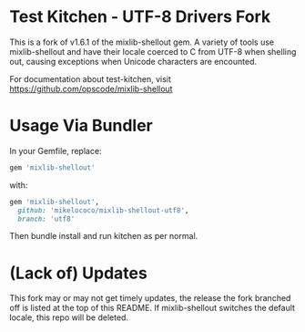 Test Kitchen - UTF-8 Drivers Fork
=================================

This is a fork of v1.6.1 of the mixlib-shellout gem. A variety of tools use mixlib-shellout and have their locale coerced to C from UTF-8 when shelling out, causing exceptions when Unicode characters are encounted.

For documentation about test-kitchen, visit https://github.com/opscode/mixlib-shellout

Usage Via Bundler
=================

In your Gemfile, replace:

```ruby
gem 'mixlib-shellout'
```

with:

```ruby
gem 'mixlib-shellout',
  github: 'mikelococo/mixlib-shellout-utf8',
  branch: 'utf8'
```

Then bundle install and run kitchen as per normal.

(Lack of) Updates
=================

This fork may or may not get timely updates, the release the fork branched off is listed at the top of this README. If mixlib-shellout switches the default locale, this repo will be deleted.

